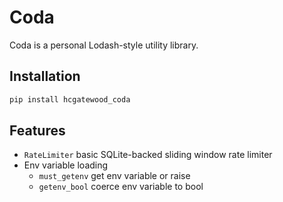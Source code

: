 # Coda

Coda is a personal Lodash-style utility library.

## Installation

```bash
pip install hcgatewood_coda
```

## Features

- `RateLimiter` basic SQLite-backed sliding window rate limiter
- Env variable loading
    - `must_getenv` get env variable or raise
    - `getenv_bool` coerce env variable to bool
